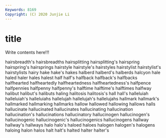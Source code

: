 ```yaml
---
Keywords: 8169
Copyright: (C) 2020 Junjie Li
---
```


# title

Write contents here!!!

hairsbreadth's 
hairsbreadths 
hairsplitting 
hairsplitting's 
hairspring
hairspring's 
hairsprings 
hairstyle 
hairstyle's 
hairstyles 
hairstylist 
hairstylist's 
hairstylists 
hairy 
hake
hake's 
hakes 
halberd 
halberd's 
halberds 
halcyon 
hale 
haled 
haler 
hales
halest 
half 
half's 
halfback 
halfback's 
halfbacks 
halfhearted 
halfheartedly 
halfheartedness 
halfheartedness's
halfpence 
halfpennies 
halfpenny 
halfpenny's 
halftime 
halftime's 
halftimes 
halfway 
halibut 
halibut's
halibuts 
haling 
halitosis 
halitosis's 
hall 
hall's 
halleluiah 
halleluiah's 
halleluiahs 
hallelujah
hallelujah's 
hallelujahs 
hallmark 
hallmark's 
hallmarked 
hallmarking 
hallmarks 
hallow 
hallowed 
hallowing
hallows 
halls 
hallucinate 
hallucinated 
hallucinates 
hallucinating 
hallucination 
hallucination's 
hallucinations 
hallucinatory
hallucinogen 
hallucinogen's 
hallucinogenic 
hallucinogenic's 
hallucinogenics 
hallucinogens 
hallway 
hallway's 
hallways 
halo
halo's 
haloed 
haloes 
halogen 
halogen's 
halogens 
haloing 
halon 
halos 
halt
halt's 
halted 
halter 
halter's 
